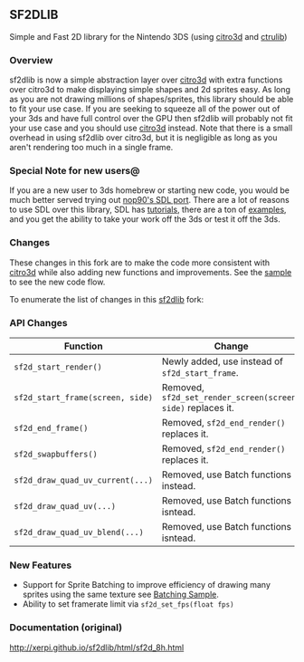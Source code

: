 ## SF2DLIB

Simple and Fast 2D library for the Nintendo 3DS (using [citro3d] and [ctrulib])

### Overview

sf2dlib is now a simple abstraction layer  over [citro3d] with extra functions over citro3d to make displaying simple shapes and 2d sprites easy. As long as you are not drawing millions of shapes/sprites, this library should be able to fit your use case.  If you are seeking to squeeze all of the power out of your 3ds and have full control over the GPU then sf2dlib will probably not fit your use case and you should use [citro3d] instead.  Note that there is a small overhead in using sf2dlib over citro3d, but it is negligible as long as you aren't rendering too much in a single frame.

### Special Note for new users@
If you are a new user to 3ds homebrew or starting new code, you would be much better served trying out [nop90's SDL port](https://github.com/nop90/SDL-3DS).  There are a lot of reasons to use SDL over this library, SDL has [tutorials], there are a ton of [examples], and you get the ability to take your work off the 3ds or test it off the 3ds.

### Changes

These changes in this fork are to make the code more consistent with [citro3d] while also adding new functions and improvements. See the [sample] to see the new code flow.

To enumerate the list of changes in this [sf2dlib] fork:

### API Changes

| Function                         | Change                                                       |
|----------------------------------|--------------------------------------------------------------|
| `sf2d_start_render()`            | Newly added, use instead of `sf2d_start_frame`.              |
| `sf2d_start_frame(screen, side)` | Removed, `sf2d_set_render_screen(screen, side)` replaces it. |
| `sf2d_end_frame()`               | Removed, `sf2d_end_render()` replaces it.                    |
| `sf2d_swapbuffers()`             | Removed, `sf2d_end_render()` replaces it.                    |
| `sf2d_draw_quad_uv_current(...)` | Removed, use Batch functions instead.                        |
| `sf2d_draw_quad_uv(...)`         | Removed, use Batch functions isntead.                        |
| `sf2d_draw_quad_uv_blend(...)`   | Removed, use Batch functions isntead.                        |

### New Features

* Support for Sprite Batching to improve efficiency of drawing many sprites using the same texture see [Batching Sample].
* Ability to set framerate limit via `sf2d_set_fps(float fps)`

### Documentation (original)

http://xerpi.github.io/sf2dlib/html/sf2d_8h.html

[//]: # (These are reference links used in the body of this note and get stripped out when the markdown processor does its job. There is no need to format nicely because it shouldn't be seen. Thanks SO - http://stackoverflow.com/questions/4823468/store-comments-in-markdown-syntax)

[citro3d]: <https://github.com/fincs/citro3d>
[ctrulib]: <https://github.com/smealum/ctrulib>
[sample]: <https://github.com/TricksterGuy/sf2dlib/blob/master/sample/source/main.c>
[Batching Sample]: <https://github.com/TricksterGuy/sf2dlib/tree/master/samples/batching>
[sf2dlib]: <https://github.com/xerpi/sf2dlib>
[tutorials]: <https://www.google.com/search?q=SDL+tutorials&oq=SDL+tutorials&aqs=chrome..69i57j0l5.8503j0j7&sourceid=chrome&ie=UTF-8>
[examples]: <https://libregamewiki.org/SDL_games>
